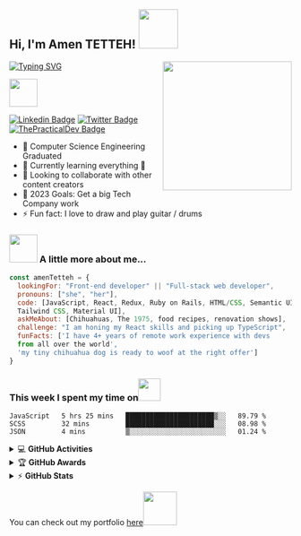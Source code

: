 
<h2> Hi, I'm Amen TETTEH! <img src="https://media.giphy.com/media/26Fxy3Iz1ari8oytO/giphy.gif" width="70"></h2>
<img align='right' src="https://media.giphy.com/media/dWxO36Jzd6bTSt5dIY/giphy.gif" width="230">

[![Typing SVG](https://readme-typing-svg.demolab.com?font=Fira+Code&weight=700&size=42&pause=1000&color=3C10F7&vCenter=true&multiline=true&width=700&height=200&lines=Computer+Science+Engineer;FullStack+web+developer;Ready+for+adventure)](https://git.io/typing-svg)
<p><em></em><img src="https://media.giphy.com/media/XGma2iRIHTKkwqRkFl/giphy.gif" width="50"></p>

[![Linkedin Badge](https://img.shields.io/badge/-Amen%20TETTEH-blue?style=flat-square&logo=Linkedin&logoColor=white&link=https://www.linkedin.com/in/amentetteh/)](https://www.linkedin.com/in/amentetteh/)
[![Twitter Badge](https://img.shields.io/badge/-@amentetteh?style=flat-square&labelColor=1ca0f1&logo=twitter&logoColor=white&link=https://twitter.com/amentetteh)](https://twitter.com/miss_elliev)
[![ThePracticalDev Badge](https://img.shields.io/badge/-amentetteh-0A0A0A?style=flat-square&labelColor=black&logo=dev.to&link=https://dev.to/amentetteh)](https://dev.to/amentetteh)


- 🔭 Computer Science Engineering Graduated
- 🌱 Currently learning everything 🤣
- 👯 Looking to collaborate with other content creators
- 🥅 2023 Goals: Get a big Tech Company work  
- ⚡ Fun fact: I love to draw and play guitar / drums


### <img src="https://media.giphy.com/media/kbVuid1Ak3uEHJUMVO/giphy.gif" width="50"> A little more about me...  

```javascript
const amenTetteh = {
  lookingFor: "Front-end developer" || "Full-stack web developer",
  pronouns: ["she", "her"],
  code: [JavaScript, React, Redux, Ruby on Rails, HTML/CSS, Semantic UI, Bootstrap, 
  Tailwind CSS, Material UI],
  askMeAbout: [Chihuahuas, The 1975, food recipes, renovation shows],
  challenge: "I am honing my React skills and picking up TypeScript",
  funFacts: ['I have 4+ years of remote work experience with devs 
  from all over the world', 
  'my tiny chihuahua dog is ready to woof at the right offer']
}
```
### This week I spent my time on<img src="https://media.giphy.com/media/SvQzkTQb3ZwKcj1QTO/giphy.gif" width="40">

<!--START_SECTION:waka-->

```text
JavaScript   5 hrs 25 mins   ██████████████████████▒░░   89.79 %
SCSS         32 mins         ██████████████████████░░░   08.98 %
JSON         4 mins          ▒░░░░░░░░░░░░░░░░░░░░░░░░   01.24 %
```

<!--END_SECTION:waka-->


<details>
    <summary>&#128187 <b>GitHub Activities</b></summary><br/>



</details>

<details>
    <summary>&#127942 <b>GitHub Awards</b></summary><br/>

![Github Trophy](https://github-profile-trophy.vercel.app/?username=amentetteh)

</details>

<details>
    <summary>&#9889 <b>GitHub Stats</b></summary><br/>

[![Amen Tetteh's GitHub Streak](https://streak-stats.demolab.com?user=amentetteh&theme=tokyonight)](https://git.io/streak-stats)

</details>

<p>You can check out my portfolio <a href="https://elizabeth-villalejos.netlify.app">here</a><img src="https://media.giphy.com/media/cKPse5DZaptID3YAMK/giphy.gif" width="60"></p>
